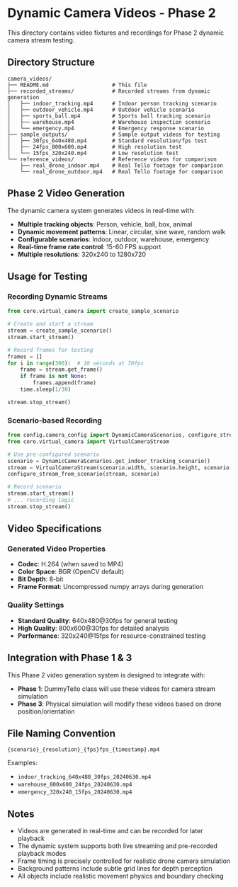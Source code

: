 # Dynamic Camera Videos - Phase 2

This directory contains video fixtures and recordings for Phase 2 dynamic camera stream testing.

## Directory Structure

```
camera_videos/
├── README.md                    # This file
├── recorded_streams/            # Recorded streams from dynamic generation
│   ├── indoor_tracking.mp4      # Indoor person tracking scenario
│   ├── outdoor_vehicle.mp4      # Outdoor vehicle scenario
│   ├── sports_ball.mp4          # Sports ball tracking scenario
│   ├── warehouse.mp4            # Warehouse inspection scenario
│   └── emergency.mp4            # Emergency response scenario
├── sample_outputs/              # Sample output videos for testing
│   ├── 30fps_640x480.mp4        # Standard resolution/fps test
│   ├── 24fps_800x600.mp4        # High resolution test
│   └── 15fps_320x240.mp4        # Low resolution test
└── reference_videos/            # Reference videos for comparison
    ├── real_drone_indoor.mp4    # Real Tello footage for comparison
    └── real_drone_outdoor.mp4   # Real Tello footage for comparison
```

## Phase 2 Video Generation

The dynamic camera system generates videos in real-time with:

- **Multiple tracking objects**: Person, vehicle, ball, box, animal
- **Dynamic movement patterns**: Linear, circular, sine wave, random walk
- **Configurable scenarios**: Indoor, outdoor, warehouse, emergency
- **Real-time frame rate control**: 15-60 FPS support
- **Multiple resolutions**: 320x240 to 1280x720

## Usage for Testing

### Recording Dynamic Streams

```python
from core.virtual_camera import create_sample_scenario

# Create and start a stream
stream = create_sample_scenario()
stream.start_stream()

# Record frames for testing
frames = []
for i in range(300):  # 10 seconds at 30fps
    frame = stream.get_frame()
    if frame is not None:
        frames.append(frame)
    time.sleep(1/30)

stream.stop_stream()
```

### Scenario-based Recording

```python
from config.camera_config import DynamicCameraScenarios, configure_stream_from_scenario
from core.virtual_camera import VirtualCameraStream

# Use pre-configured scenario
scenario = DynamicCameraScenarios.get_indoor_tracking_scenario()
stream = VirtualCameraStream(scenario.width, scenario.height, scenario.fps)
configure_stream_from_scenario(stream, scenario)

# Record scenario
stream.start_stream()
# ... recording logic
stream.stop_stream()
```

## Video Specifications

### Generated Video Properties
- **Codec**: H.264 (when saved to MP4)
- **Color Space**: BGR (OpenCV default)
- **Bit Depth**: 8-bit
- **Frame Format**: Uncompressed numpy arrays during generation

### Quality Settings
- **Standard Quality**: 640x480@30fps for general testing
- **High Quality**: 800x600@30fps for detailed analysis  
- **Performance**: 320x240@15fps for resource-constrained testing

## Integration with Phase 1 & 3

This Phase 2 video generation system is designed to integrate with:

- **Phase 1**: DummyTello class will use these videos for camera stream simulation
- **Phase 3**: Physical simulation will modify these videos based on drone position/orientation

## File Naming Convention

```
{scenario}_{resolution}_{fps}fps_{timestamp}.mp4
```

Examples:
- `indoor_tracking_640x480_30fps_20240630.mp4`
- `warehouse_800x600_24fps_20240630.mp4`
- `emergency_320x240_15fps_20240630.mp4`

## Notes

- Videos are generated in real-time and can be recorded for later playback
- The dynamic system supports both live streaming and pre-recorded playback modes
- Frame timing is precisely controlled for realistic drone camera simulation
- Background patterns include subtle grid lines for depth perception
- All objects include realistic movement physics and boundary checking